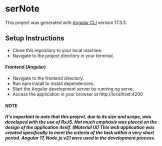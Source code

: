 # serNote
This project was generated with [Angular CLI](https://github.com/angular/angular-cli) version 17.3.3.

## Setup Instructions
- Clone this repository to your local machine.
- Navigate to the project directory in your terminal.
#### Frontend (Angular)
- Navigate to the frontend directory.
- Run npm install to install dependencies.
- Start the Angular development server by running ng serve.
- Access the application in your browser at http://localhost:4200


#### NOTE
***It's important to note that this project, due to its size and scope, was developed with the use of RxJS. 
Not much emphasis was placed on the design of the application itself. (Material UI)
This web application was created specifically to meet the criteria of the task within a very short period. 
Angular 17, Node.js v21 were used in the development process.***
